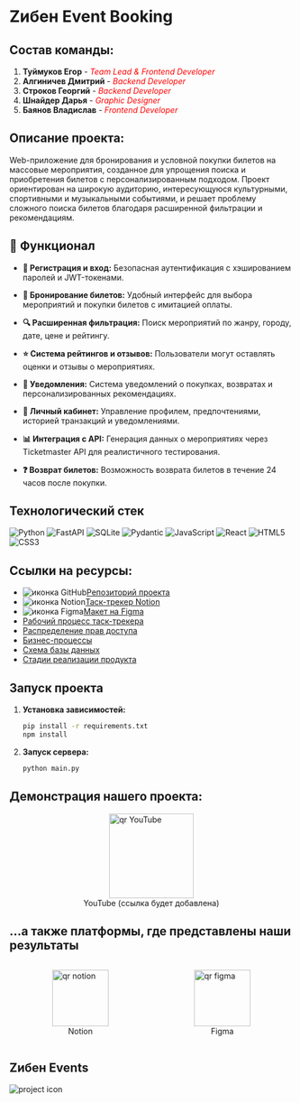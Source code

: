 # Zибен Event Booking

## Состав команды:
1. **Туймуков Егор** - <span style="color:red">*Team Lead & Frontend Developer*</span>
2. **Алгиничев Дмитрий** - <span style="color:red">*Backend Developer*</span>
3. **Строков Георгий** - <span style="color:red">*Backend Developer*</span>
4. **Шнайдер Дарья** - <span style="color:red">*Graphic Designer*</span>
5. **Баянов Владислав** - <span style="color:red">*Frontend Developer*</span>

## Описание проекта:
Web-приложение для бронирования и условной покупки билетов на массовые мероприятия, созданное для упрощения поиска и приобретения билетов с персонализированным подходом. Проект ориентирован на широкую аудиторию, интересующуюся культурными, спортивными и музыкальными событиями, и решает проблему сложного поиска билетов благодаря расширенной фильтрации и рекомендациям.

## 🚀 Функционал

- **🔑 Регистрация и вход:**
  Безопасная аутентификация с хэшированием паролей и JWT-токенами.

- **🎫 Бронирование билетов:**
  Удобный интерфейс для выбора мероприятий и покупки билетов с имитацией оплаты.

- **🔍 Расширенная фильтрация:**
  Поиск мероприятий по жанру, городу, дате, цене и рейтингу.

- **⭐ Система рейтингов и отзывов:**
  Пользователи могут оставлять оценки и отзывы о мероприятиях.

- **🔔 Уведомления:**
  Система уведомлений о покупках, возвратах и персонализированных рекомендациях.

- **👤 Личный кабинет:**
  Управление профилем, предпочтениями, историей транзакций и уведомлениями.

- **📊 Интеграция с API:**
  Генерация данных о мероприятиях через Ticketmaster API для реалистичного тестирования.

- **❓ Возврат билетов:**
  Возможность возврата билетов в течение 24 часов после покупки.

## Технологический стек

![Python](https://img.shields.io/badge/Python-3776AB?style=flat-square&logo=python&logoColor=white) ![FastAPI](https://img.shields.io/badge/FastAPI-009688?style=flat-square&logo=fastapi&logoColor=white) ![SQLite](https://img.shields.io/badge/SQLite-07405E?style=flat-square&logo=sqlite&logoColor=white) ![Pydantic](https://img.shields.io/badge/Pydantic-FF6F61?style=flat-square&logo=pydantic&logoColor=white) ![JavaScript](https://img.shields.io/badge/JavaScript-F7DF1E?style=flat-square&logo=javascript&logoColor=black) ![React](https://img.shields.io/badge/React-61DAFB?style=flat-square&logo=react&logoColor=black) ![HTML5](https://img.shields.io/badge/HTML5-E34F26?style=flat-square&logo=html5&logoColor=white) ![CSS3](https://img.shields.io/badge/CSS3-1572B6?style=flat-square&logo=css3&logoColor=white)

## Ссылки на ресурсы:
- ![иконка GitHub](https://img.shields.io/badge/GitHub-181717?style=flat-square&logo=github&logoColor=white)[Репозиторий проекта](https://github.com/Egor-Pomidor-pdf/Python-Project#)
- ![иконка Notion](https://github.com/nimelnikova/BIGGS_WEB_TAXI_python/blob/main/static/icons/Notion-3.png?raw=true)[Таск-трекер Notion](https://www.notion.so/Resources-1ac83641f7ab81c0aee2c8e009121929?p=1ac83641f7ab80af9fdbee9e513a4d50&pm=s)
- ![иконка Figma](https://img.shields.io/badge/Figma-F24E1E?style=flat-square&logo=figma&logoColor=white)[Макет на Figma](https://www.figma.com/design/DlNAubvnVvWGtQP1QCFsDF/%D1%81%D0%B0%D0%B9%D1%82?node-id=0-1&t=gV54C6zdYlhL8os1-1)
- [Рабочий процесс таск-трекера](./forReadmeFile/Снимок.PNG)
- [Распределение прав доступа](./forReadmeFile/распределениеПрав.jpg)
- [Бизнес-процессы](./forReadmeFile/БизнессПроцессыФото.PNG)
- [Схема базы данных](./forReadmeFile/Схема_БД.jpg)
- [Стадии реализации продукта](./forReadmeFile/СтадииРазвитияПродукта.PNG)

## Запуск проекта

1. **Установка зависимостей:**
    ```bash
    pip install -r requirements.txt
    npm install
    ```
2. **Запуск сервера:**
    ```bash
    python main.py
    ```

## Демонстрация нашего проекта:
<figure>
  <img src="https://github.com/nimelnikova/BIGGS_WEB_TAXI_python/blob/main/static/icons/youtube.png" alt="qr YouTube" width="150" style="display: block; margin: 0 auto;">
  <figcaption style="text-align: center;">YouTube (ссылка будет добавлена)</figcaption>
</figure>

## ...а также платформы, где представлены наши результаты
<div style="display: flex; justify-content: space-around;">
  <figure>
    <img src="https://github.com/nimelnikova/BIGGS_WEB_TAXI_python/blob/main/static/icons/notion.png" alt="qr notion" width="100">
    <figcaption style="text-align: center;">Notion</figcaption>
  </figure>
  <figure>
    <img src="https://img.shields.io/badge/Figma-F24E1E?style=flat-square&logo=figma&logoColor=white" alt="qr figma" width="100">
    <figcaption style="text-align: center;">Figma</figcaption>
  </figure>
</div>

## Zибен Events

![project icon](https://via.placeholder.com/150?text=Zибен+Events)